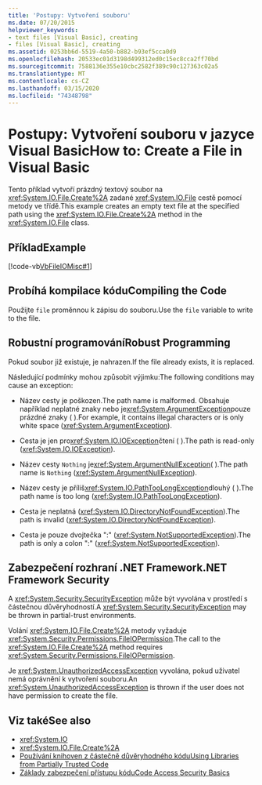 ```yaml
---
title: 'Postupy: Vytvoření souboru'
ms.date: 07/20/2015
helpviewer_keywords:
- text files [Visual Basic], creating
- files [Visual Basic], creating
ms.assetid: 0253bb6d-5519-4a50-b882-b93ef5cca0d9
ms.openlocfilehash: 20533ec01d3198d499312ed0c15ec8cca2ff70bd
ms.sourcegitcommit: 7588136e355e10cbc2582f389c90c127363c02a5
ms.translationtype: MT
ms.contentlocale: cs-CZ
ms.lasthandoff: 03/15/2020
ms.locfileid: "74348798"
---
```

# <a name="how-to-create-a-file-in-visual-basic"></a><span data-ttu-id="e045c-102">Postupy: Vytvoření souboru v jazyce Visual Basic</span><span class="sxs-lookup"><span data-stu-id="e045c-102">How to: Create a File in Visual Basic</span></span>

<span data-ttu-id="e045c-103">Tento příklad vytvoří prázdný textový soubor na <xref:System.IO.File.Create%2A> zadané <xref:System.IO.File> cestě pomocí metody ve třídě.</span><span class="sxs-lookup"><span data-stu-id="e045c-103">This example creates an empty text file at the specified path using the <xref:System.IO.File.Create%2A> method in the <xref:System.IO.File> class.</span></span>  
  
## <a name="example"></a><span data-ttu-id="e045c-104">Příklad</span><span class="sxs-lookup"><span data-stu-id="e045c-104">Example</span></span>  

 [!code-vb[VbFileIOMisc#1](~/samples/snippets/visualbasic/VS_Snippets_VBCSharp/VbFileIOMisc/VB/class2.vb#1)]  
  
## <a name="compiling-the-code"></a><span data-ttu-id="e045c-105">Probíhá kompilace kódu</span><span class="sxs-lookup"><span data-stu-id="e045c-105">Compiling the Code</span></span>  

 <span data-ttu-id="e045c-106">Použijte `file` proměnnou k zápisu do souboru.</span><span class="sxs-lookup"><span data-stu-id="e045c-106">Use the `file` variable to write to the file.</span></span>  
  
## <a name="robust-programming"></a><span data-ttu-id="e045c-107">Robustní programování</span><span class="sxs-lookup"><span data-stu-id="e045c-107">Robust Programming</span></span>  

 <span data-ttu-id="e045c-108">Pokud soubor již existuje, je nahrazen.</span><span class="sxs-lookup"><span data-stu-id="e045c-108">If the file already exists, it is replaced.</span></span>  
  
 <span data-ttu-id="e045c-109">Následující podmínky mohou způsobit výjimku:</span><span class="sxs-lookup"><span data-stu-id="e045c-109">The following conditions may cause an exception:</span></span>  
  
- <span data-ttu-id="e045c-110">Název cesty je poškozen.</span><span class="sxs-lookup"><span data-stu-id="e045c-110">The path name is malformed.</span></span> <span data-ttu-id="e045c-111">Obsahuje například neplatné znaky nebo je<xref:System.ArgumentException>pouze prázdné znaky ( ).</span><span class="sxs-lookup"><span data-stu-id="e045c-111">For example, it contains illegal characters or is only white space (<xref:System.ArgumentException>).</span></span>  
  
- <span data-ttu-id="e045c-112">Cesta je jen pro<xref:System.IO.IOException>čtení ( ).</span><span class="sxs-lookup"><span data-stu-id="e045c-112">The path is read-only (<xref:System.IO.IOException>).</span></span>  
  
- <span data-ttu-id="e045c-113">Název cesty `Nothing` je<xref:System.ArgumentNullException>( ).</span><span class="sxs-lookup"><span data-stu-id="e045c-113">The path name is `Nothing` (<xref:System.ArgumentNullException>).</span></span>  
  
- <span data-ttu-id="e045c-114">Název cesty je příliš<xref:System.IO.PathTooLongException>dlouhý ( ).</span><span class="sxs-lookup"><span data-stu-id="e045c-114">The path name is too long (<xref:System.IO.PathTooLongException>).</span></span>  
  
- <span data-ttu-id="e045c-115">Cesta je neplatná (<xref:System.IO.DirectoryNotFoundException>).</span><span class="sxs-lookup"><span data-stu-id="e045c-115">The path is invalid (<xref:System.IO.DirectoryNotFoundException>).</span></span>  
  
- <span data-ttu-id="e045c-116">Cesta je pouze dvojtečka ":" (<xref:System.NotSupportedException>).</span><span class="sxs-lookup"><span data-stu-id="e045c-116">The path is only a colon ":" (<xref:System.NotSupportedException>).</span></span>  
  
## <a name="net-framework-security"></a><span data-ttu-id="e045c-117">Zabezpečení rozhraní .NET Framework</span><span class="sxs-lookup"><span data-stu-id="e045c-117">.NET Framework Security</span></span>  

 <span data-ttu-id="e045c-118">A <xref:System.Security.SecurityException> může být vyvolána v prostředí s částečnou důvěryhodností.</span><span class="sxs-lookup"><span data-stu-id="e045c-118">A <xref:System.Security.SecurityException> may be thrown in partial-trust environments.</span></span>  
  
 <span data-ttu-id="e045c-119">Volání <xref:System.IO.File.Create%2A> metody vyžaduje <xref:System.Security.Permissions.FileIOPermission>.</span><span class="sxs-lookup"><span data-stu-id="e045c-119">The call to the <xref:System.IO.File.Create%2A> method requires <xref:System.Security.Permissions.FileIOPermission>.</span></span>  
  
 <span data-ttu-id="e045c-120">Je <xref:System.UnauthorizedAccessException> vyvolána, pokud uživatel nemá oprávnění k vytvoření souboru.</span><span class="sxs-lookup"><span data-stu-id="e045c-120">An <xref:System.UnauthorizedAccessException> is thrown if the user does not have permission to create the file.</span></span>  
  
## <a name="see-also"></a><span data-ttu-id="e045c-121">Viz také</span><span class="sxs-lookup"><span data-stu-id="e045c-121">See also</span></span>

- <xref:System.IO>
- <xref:System.IO.File.Create%2A>
- [<span data-ttu-id="e045c-122">Používání knihoven z částečně důvěryhodného kódu</span><span class="sxs-lookup"><span data-stu-id="e045c-122">Using Libraries from Partially Trusted Code</span></span>](../../../../framework/misc/using-libraries-from-partially-trusted-code.md)
- [<span data-ttu-id="e045c-123">Základy zabezpečení přístupu kódu</span><span class="sxs-lookup"><span data-stu-id="e045c-123">Code Access Security Basics</span></span>](../../../../framework/misc/code-access-security-basics.md)
